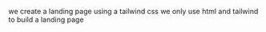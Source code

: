 we create a landing page using a tailwind css
we only use html and tailwind to build a landing page
